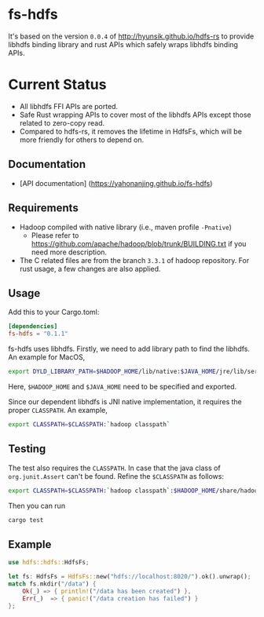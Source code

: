 # fs-hdfs

It's based on the version ``0.0.4`` of http://hyunsik.github.io/hdfs-rs to provide libhdfs binding library and rust APIs which safely wraps libhdfs binding APIs.

# Current Status
* All libhdfs FFI APIs are ported.
* Safe Rust wrapping APIs to cover most of the libhdfs APIs except those related to zero-copy read.
* Compared to hdfs-rs, it removes the lifetime in HdfsFs, which will be more friendly for others to depend on.

## Documentation
* [API documentation] (https://yahonanjing.github.io/fs-hdfs)

## Requirements
* Hadoop compiled with native library (i.e., maven profile ``-Pnative``)
    * Please refer to https://github.com/apache/hadoop/blob/trunk/BUILDING.txt if you need more description.
* The C related files are from the branch ``3.3.1`` of hadoop repository. For rust usage, a few changes are also applied.

## Usage
Add this to your Cargo.toml:

```toml
[dependencies]
fs-hdfs = "0.1.1"
```

fs-hdfs uses libhdfs. Firstly, we need to add library path to find the libhdfs. An example for MacOS,

```sh
export DYLD_LIBRARY_PATH=$HADOOP_HOME/lib/native:$JAVA_HOME/jre/lib/server
```

Here, ``$HADOOP_HOME`` and ``$JAVA_HOME`` need to be specified and exported.

Since our dependent libhdfs is JNI native implementation, it requires the proper ``CLASSPATH``. An example,

```sh
export CLASSPATH=$CLASSPATH:`hadoop classpath`
```

## Testing
The test also requires the ``CLASSPATH``. In case that the java class of ``org.junit.Assert`` can't be found. Refine the ``$CLASSPATH`` as follows:

```sh
export CLASSPATH=$CLASSPATH:`hadoop classpath`:$HADOOP_HOME/share/hadoop/tools/lib/*
```

Then you can run

```bash
cargo test
```

## Example

```rust
use hdfs::hdfs::HdfsFs;

let fs: HdfsFs = HdfsFs::new("hdfs://localhost:8020/").ok().unwrap();
match fs.mkdir("/data") {
    Ok(_) => { println!("/data has been created") },
    Err(_)  => { panic!("/data creation has failed") }
};
```